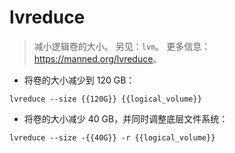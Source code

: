 # lvreduce

> 减小逻辑卷的大小。
> 另见：`lvm`。
> 更多信息：<https://manned.org/lvreduce>。

- 将卷的大小减少到 120 GB：

`lvreduce --size {{120G}} {{logical_volume}}`

- 将卷的大小减少 40 GB，并同时调整底层文件系统：

`lvreduce --size -{{40G}} -r {{logical_volume}}`